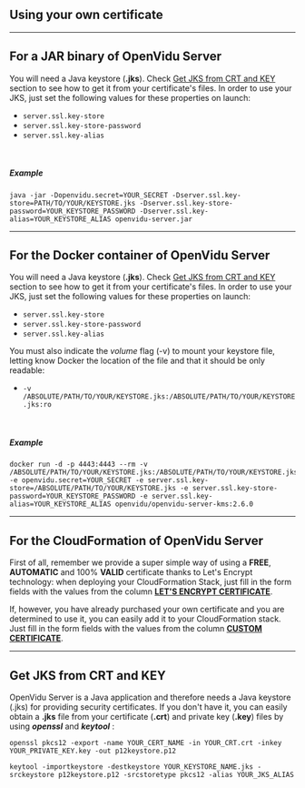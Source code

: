 <h2 id="section-title">Using your own certificate</h2>
<hr>

For a JAR binary of OpenVidu Server
------------------

You will need a Java keystore (**.jks**). Check [Get JKS from CRT and KEY](#get-jks-from-crt-and-key) section to see how to get it from your certificate's files.
In order to use your JKS, just set the following values for these properties on launch:

- `server.ssl.key-store`
- `server.ssl.key-store-password`
- `server.ssl.key-alias`

<br>

##### Example

```console
java -jar -Dopenvidu.secret=YOUR_SECRET -Dserver.ssl.key-store=PATH/TO/YOUR/KEYSTORE.jks -Dserver.ssl.key-store-password=YOUR_KEYSTORE_PASSWORD -Dserver.ssl.key-alias=YOUR_KEYSTORE_ALIAS openvidu-server.jar
```

----------

For the Docker container of OpenVidu Server
------------------

You will need a Java keystore (**.jks**). Check [Get JKS from CRT and KEY](#get-jks-from-crt-and-key) section to see how to get it from your certificate's files.
In order to use your JKS, just set the following values for these properties on launch:

- `server.ssl.key-store`
- `server.ssl.key-store-password`
- `server.ssl.key-alias`

You must also indicate the _volume_ flag (-v) to mount your keystore file, letting know Docker the location of the file and that it should be only readable:

- `-v /ABSOLUTE/PATH/TO/YOUR/KEYSTORE.jks:/ABSOLUTE/PATH/TO/YOUR/KEYSTORE.jks:ro`

<br>

##### Example

```console
docker run -d -p 4443:4443 --rm -v /ABSOLUTE/PATH/TO/YOUR/KEYSTORE.jks:/ABSOLUTE/PATH/TO/YOUR/KEYSTORE.jks:ro -e openvidu.secret=YOUR_SECRET -e server.ssl.key-store=/ABSOLUTE/PATH/TO/YOUR/KEYSTORE.jks -e server.ssl.key-store-password=YOUR_KEYSTORE_PASSWORD -e server.ssl.key-alias=YOUR_KEYSTORE_ALIAS openvidu/openvidu-server-kms:2.6.0
```

----------

For the CloudFormation of OpenVidu Server
------------------

First of all, remember we provide a super simple way of using a **FREE**, **AUTOMATIC** and 100% **VALID** certificate thanks to Let's Encrypt technology: when deploying your CloudFormation Stack, just fill in the form fields with the values from the column **[LET'S ENCRYPT CERTIFICATE](/deployment/deploying-aws#4-complete-the-configuration-fields)**.

If, however, you have already purchased your own certificate and you are determined to use it, you can easily add it to your CloudFormation stack. Just fill in the form fields with the values from the column **[CUSTOM CERTIFICATE](/deployment/deploying-aws#4-complete-the-configuration-fields)**.

----------

Get JKS from CRT and KEY
------------------

OpenVidu Server is a Java application and therefore needs a Java keystore (.jks) for providing security certificates. If you don't have it, you can easily obtain a **.jks** file from your certificate (**.crt**) and private key (**.key**) files by using **_openssl_** and **_keytool_** :

```console
openssl pkcs12 -export -name YOUR_CERT_NAME -in YOUR_CRT.crt -inkey YOUR_PRIVATE_KEY.key -out p12keystore.p12
```

```console
keytool -importkeystore -destkeystore YOUR_KEYSTORE_NAME.jks -srckeystore p12keystore.p12 -srcstoretype pkcs12 -alias YOUR_JKS_ALIAS
```